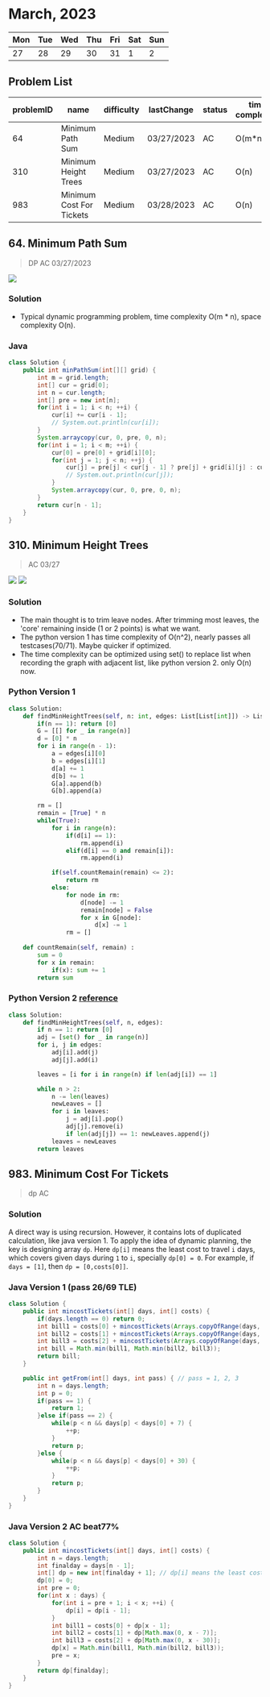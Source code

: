 # March, 2023
|Mon|Tue|Wed|Thu|Fri|Sat|Sun|
|-|-|-|-|-|-|-|
|27|28|29|30|31|1|2|

## **Problem List**
|problemID|name|difficulty|lastChange|status|time complexity|beat|comment|recorded|
|-|-|-|-|-|-|-|-|-|
|64|Minimum Path Sum|Medium|03/27/2023|AC|O(m*n)|99%|DP|Y|
|310|Minimum Height Trees|Medium|03/27/2023|AC|O(n)|96%|Graph|Y|
|983|Minimum Cost For Tickets|Medium|03/28/2023|AC|O(n)|77%|dp|Y|

## 64. Minimum Path Sum
> DP AC 03/27/2023   

![](./pics/64.png)

### **Solution**

* Typical dynamic programming problem, time complexity O(m * n), space complexity O(n).

### **Java**
```java {.line-numbers}
class Solution {
    public int minPathSum(int[][] grid) {
        int m = grid.length;
        int[] cur = grid[0];
        int n = cur.length;
        int[] pre = new int[n];
        for(int i = 1; i < n; ++i) {
            cur[i] += cur[i - 1];
            // System.out.println(cur[i]);
        }
        System.arraycopy(cur, 0, pre, 0, n);
        for(int i = 1; i < m; ++i) {
            cur[0] = pre[0] + grid[i][0]; 
            for(int j = 1; j < n; ++j) {
                cur[j] = pre[j] < cur[j - 1] ? pre[j] + grid[i][j] : cur[j - 1] + grid[i][j];
                // System.out.println(cur[j]);
            }
            System.arraycopy(cur, 0, pre, 0, n);
        }
        return cur[n - 1];
    }
}
```

## 310. Minimum Height Trees
> AC 03/27

![](./pics/310-1.png)
![](./pics/310-2.png)

### **Solution**
* The main thought is to trim leave nodes. After trimming most leaves, the 'core' remaining inside (1 or 2 points) is what we want. 
* The python version 1 has time complexity of O(n^2), nearly passes all testcases(70/71). Maybe quicker if optimized.
* The time complexity can be optimized using set() to replace list when recording the graph with adjacent list, like python version 2.
only O(n) now.

### Python Version 1
```python {.line-numbers}
class Solution:
    def findMinHeightTrees(self, n: int, edges: List[List[int]]) -> List[int]:
        if(n == 1): return [0]
        G = [[] for _ in range(n)]
        d = [0] * n
        for i in range(n - 1):
            a = edges[i][0]
            b = edges[i][1]
            d[a] += 1
            d[b] += 1
            G[a].append(b)
            G[b].append(a)

        rm = []
        remain = [True] * n
        while(True):
            for i in range(n):
                if(d[i] == 1):
                    rm.append(i)
                elif(d[i] == 0 and remain[i]):
                    rm.append(i)

            if(self.countRemain(remain) <= 2):
                return rm
            else:
                for node in rm:
                    d[node] -= 1
                    remain[node] = False
                    for x in G[node]:
                        d[x] -= 1
                rm = []
                
    def countRemain(self, remain) :
        sum = 0
        for x in remain:
            if(x): sum += 1
        return sum

```

### Python Version 2 [reference](https://leetcode.com/problems/minimum-height-trees/solutions/76055/share-some-thoughts/)
```python {.line-numbers}
class Solution:
    def findMinHeightTrees(self, n, edges):
        if n == 1: return [0] 
        adj = [set() for _ in range(n)]
        for i, j in edges:
            adj[i].add(j)
            adj[j].add(i)

        leaves = [i for i in range(n) if len(adj[i]) == 1]

        while n > 2:
            n -= len(leaves)
            newLeaves = []
            for i in leaves:
                j = adj[i].pop()
                adj[j].remove(i)
                if len(adj[j]) == 1: newLeaves.append(j)
            leaves = newLeaves
        return leaves
```

## 983. Minimum Cost For Tickets
> dp AC   

### **Solution**
A direct way is using recursion. However, it contains lots of duplicated calculation, like java version 1.
To apply the idea of dynamic planning, the key is designing array `dp`. Here `dp[i]` means the least cost to travel `i` days, which covers given days during `1` to `i`, specially `dp[0] = 0`. For example, if `days = [1]`, then `dp = [0,costs[0]]`.

### Java Version 1 (pass 26/69 TLE)
```java {.line-numbers}
class Solution {
    public int mincostTickets(int[] days, int[] costs) {
        if(days.length == 0) return 0;
        int bill1 = costs[0] + mincostTickets(Arrays.copyOfRange(days, getFrom(days, 1), days.length), costs);
        int bill2 = costs[1] + mincostTickets(Arrays.copyOfRange(days, getFrom(days, 2), days.length), costs);
        int bill3 = costs[2] + mincostTickets(Arrays.copyOfRange(days, getFrom(days, 3), days.length), costs);
        int bill = Math.min(bill1, Math.min(bill2, bill3));
        return bill;
    }

    public int getFrom(int[] days, int pass) { // pass = 1, 2, 3
        int n = days.length;
        int p = 0;
        if(pass == 1) {
            return 1;
        }else if(pass == 2) {
            while(p < n && days[p] < days[0] + 7) {
                ++p;
            }
            return p;
        }else {
            while(p < n && days[p] < days[0] + 30) {
                ++p;
            }
            return p;
        }
    }
}
```

### **Java Version 2** AC beat77%
```java {.line-numbers}
class Solution {
    public int mincostTickets(int[] days, int[] costs) {
        int n = days.length;
        int finalday = days[n - 1];
        int[] dp = new int[finalday + 1]; // dp[i] means the least cost to travel `i` days in the given list.
        dp[0] = 0;
        int pre = 0;
        for(int x : days) {
            for(int i = pre + 1; i < x; ++i) {
                dp[i] = dp[i - 1];
            }
            int bill1 = costs[0] + dp[x - 1];
            int bill2 = costs[1] + dp[Math.max(0, x - 7)];
            int bill3 = costs[2] + dp[Math.max(0, x - 30)];
            dp[x] = Math.min(bill1, Math.min(bill2, bill3));
            pre = x;
        }
        return dp[finalday];
    }
}
```